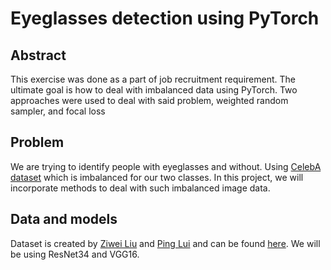 # Eyeglasses detection using PyTorch

## Abstract
This exercise was done as a part of job recruitment requirement. The ultimate goal is how to deal with imbalanced data using PyTorch. Two approaches were used to deal with said problem, weighted random sampler, and focal loss


## Problem
We are trying to identify people with eyeglasses and without. Using [CelebA dataset](http://mmlab.ie.cuhk.edu.hk/projects/CelebA.html) which is imbalanced for our two classes. In this project, we will incorporate methods to deal with such imbalanced image data.



## Data and models
Dataset is created by [Ziwei Liu](https://liuziwei7.github.io/) and [Ping Lui](http://personal.ie.cuhk.edu.hk/~pluo/) and can be found [here](http://mmlab.ie.cuhk.edu.hk/projects/CelebA.html). We will be using ResNet34 and VGG16.

